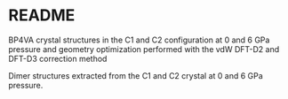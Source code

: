 # README
BP4VA crystal structures in the C1 and C2 configuration at 0 and 6 GPa pressure and geometry optimization performed with the vdW DFT-D2 and DFT-D3 correction method

Dimer structures extracted from the C1 and C2 crystal at 0 and 6 GPa pressure.